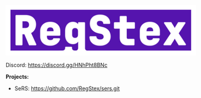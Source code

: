 <img src="RegStex.png">

Discord: https://discord.gg/HNhPht8BNc

**Projects:**
* SeRS: https://github.com/RegStex/sers.git
